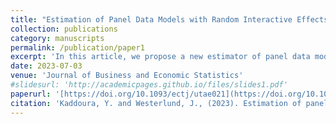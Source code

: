 ```yaml
---
title: "Estimation of Panel Data Models with Random Interactive Effects and Multiple Structural Breaks when T is Fixed (with Joakim Westerlund)"
collection: publications
category: manuscripts
permalink: /publication/paper1
excerpt: 'In this article, we propose a new estimator of panel data models with random interactive effects and multiple structural breaks that is suitable when the number of time periods, T, is fixed and only the number of cross-sectional units, N, is large. This is done by viewing the determination of the breaks as a shrinkage problem, and to estimate both the regression coefficients, and the number of breaks and their locations by applying a version of the Lasso approach. We show that with probability approaching one the approach can correctly determine the number of breaks and the dates of these breaks, and that the estimator of the regime-specific regression coefficients is consistent and asymptotically normal. We also provide Monte Carlo results suggesting that the approach performs very well in small samples, and empirical results suggesting that while the coefficients of the controls are breaking, the coefficients of the main deterrence regressors in a model of crime are not.'
date: 2023-07-03
venue: 'Journal of Business and Economic Statistics'
#slidesurl: 'http://academicpages.github.io/files/slides1.pdf'
paperurl: '[https://doi.org/10.1093/ectj/utae021](https://doi.org/10.1080/07350015.2022.2067546)'
citation: 'Kaddoura, Y. and Westerlund, J., (2023). Estimation of panel data models with random interactive effects and multiple structural breaks when T is Fixed. Journal of Business & Economic Statistics, 41(3), pp.778-790.'
---
```


